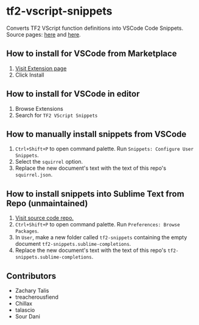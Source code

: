 # tf2-vscript-snippets

Converts TF2 VScript function definitions into VSCode Code Snippets.
Source pages: [here](https://developer.valvesoftware.com/wiki/List_of_TF2_Script_Functions) and [here](https://developer.valvesoftware.com/wiki/List_of_TF2_Script_Functions/Constants).

## How to install for VSCode from Marketplace
1. [Visit Extension page](https://marketplace.visualstudio.com/items?itemName=SourDani.tf2-vscript-snippets)
2. Click Install

## How to install for VSCode in editor
1. Browse Extensions
2. Search for `TF2 VScript Snippets`

## How to manually install snippets from VSCode
1. `Ctrl+Shift+P` to open command palette. Run `Snippets: Configure User Snippets`.
2. Select the `squirrel` option.
3. Replace the new document's text with the text of this repo's `squirrel.json`.

## How to install snippets into Sublime Text from Repo (unmaintained)
1. [Visit source code repo.](https://github.com/dangreene0/tf2-vscript-snippets)
1. `Ctrl+Shift+P` to open command palette. Run `Preferences: Browse Packages`.
2. In `User`, make a new folder called `tf2-snippets` containing the empty document `tf2-snippets.sublime-completions`.
3. Replace the new document's text with the text of this repo's `tf2-snippets.sublime-completions`.

## Contributors
- Zachary Talis
- treacherousfiend
- Chillax
- talascio
- Sour Dani